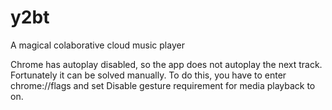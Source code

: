 # y2bt
A magical colaborative cloud music player

Chrome has autoplay disabled, so the app does not autoplay the next track. Fortunately it can be solved manually. To do this, you have to enter chrome://flags and set Disable gesture requirement for media playback to on.
